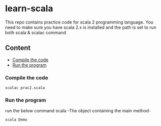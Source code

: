 # learn-scala
This repo contains practice code for scala 2 programming language. You need to make sure you have scala 2.x is installed and the path is set to run both scala & scalac command
## Content
  - [Compile the code](#compile-the-code)
  - [Run the program](#run-the-program)

### Compile the code
```
scalac prac2.scala
```

### Run the program
run the below command scala -The object containing the main method-
```
scala Demo
```